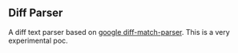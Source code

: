 ## Diff Parser

A diff text parser based on [google diff-match-parser](https://github.com/google/diff-match-patch). This is a very experimental poc.
